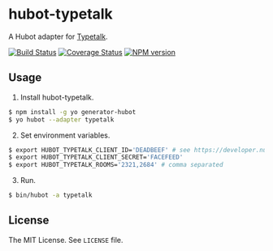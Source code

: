 hubot-typetalk
==============

A Hubot adapter for [Typetalk](http://www.typetalk.com/).

[![Build Status](https://travis-ci.org/nulab/hubot-typetalk.svg?branch=master)](https://travis-ci.org/nulab/hubot-typetalk)
[![Coverage Status](https://coveralls.io/repos/github/nulab/hubot-typetalk/badge.svg?branch=master)](https://coveralls.io/github/nulab/hubot-typetalk?branch=master)
[![NPM version](https://badge.fury.io/js/hubot-typetalk.svg)](http://badge.fury.io/js/hubot-typetalk)

## Usage

1. Install hubot-typetalk.
  ```sh
$ npm install -g yo generator-hubot
$ yo hubot --adapter typetalk
  ```

2. Set environment variables.
  ```sh
$ export HUBOT_TYPETALK_CLIENT_ID='DEADBEEF' # see https://developer.nulab.com/docs/typetalk/auth#client
$ export HUBOT_TYPETALK_CLIENT_SECRET='FACEFEED'
$ export HUBOT_TYPETALK_ROOMS='2321,2684' # comma separated
  ```

3. Run.
  ```sh
$ bin/hubot -a typetalk
  ```

## License

The MIT License. See `LICENSE` file.
